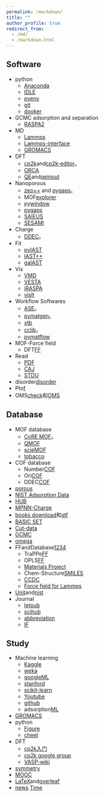 ```yaml
---
permalink: /markdown/
title: ""
author_profile: true
redirect_from: 
  - /md/
  - /markdown.html
---
```


## Software          
* python
  * [Anaconda](https://www.anaconda.com/ "python")                          
  * [IDLE](https://www.python.org/ "python")   
  * [pyenv](https://github.com/pyenv/pyenv "pyenv")                                      
  * [git](https://git-scm.com/ "git")                        
  * [dooker](https://www.docker.com/ "dooker")                            
* GCMC adsorption and separation
  * [RASPA2](https://github.com/iRASPA/RASPA2 "Make by David")             
* MD
  * [Lammps](https://lammps.sandia.gov/ "Lammps")                                                                 
  * [Lammps-interface](https://github.com/peteboyd/lammps_interface/ "Lammps-interface")        
  * [GROMACS](http://www.gromacs.org/ "md")
* DFT
  * [cp2k](https://www.cp2k.org/ "cp2k")and[cp2k-editor](https://github.com/avishart/CP2K_Editor/ "cp2k-editor")。          
  * [ORCA](https://orcaforum.kofo.mpg.de/app.php/portal "ORCA")      
  * [QE](https://www.quantum-espresso.org/ "QE")and[qeinput](https://www.materialscloud.org/work/tools/qeinputgenerator "qi")            
* Nanoporous
  * [zeo++](http://www.zeoplusplus.org/ "zeo++")  and [pygaps](https://pygaps.readthedocs.io/en/master/ "pygaps")。   
  * MOF[explorer](http://mausdin.github.io/MOFsite/mofPage.html "MP")   
  * py[window](https://github.com/JelfsMaterialsGroup/pywindow "pywindow")    
  * [pygaps](https://github.com/pauliacomi/pygaps "PSD")                           
  * [SAIEUS](http://www.nldft.com/download/ "nldft")                
  * [SESAMI](https://pubs.acs.org/doi/10.1021/acs.jpcc.9b02116 "bet")                                                                                      
* Charge
  * [DDEC](https://sourceforge.net/projects/ddec/ "DDEC")。              
* Fit
  * [pyIAST](https://github.com/CorySimon/pyIAST/ "pyIAST")            
  * [IAST++](https://sangwon91.github.io/IASTpp/ "iast")      
  * [gaIAST](https://github.com/salrodgom/gaiast "gaiast")              
* Vis
  * [VMD](https://www.ks.uiuc.edu/Research/vmd/ "VMD")      
  * [VESTA](https://jp-minerals.org/vesta/en/ "VESTA")  
  * [iRASPA](https://iraspa.org/ "iRASPA")                  
  * [vislt](https://wci.llnl.gov/simulation/computer-codes/visit/executables "vislt")                  
* Workflow Softwares     
  * [ASE](https://wiki.fysik.dtu.dk/ase/index.html "ase")。                  
  * [pymatgen](https://pymatgen.org/ "pymatgen")。                  
  * [xtb](https://xtb-docs.readthedocs.io/en/latest/contents.html "xtb")                  
  * [cclib](https://cclib.github.io/ "cclib")。  
  * [pymatflow](https://pymatflow.readthedocs.io/en/latest/index.html "pymatflow")
* MOF-Force field
  * DFT[FF](https://github.com/molmod/QuickFF "MOFFF") 
* Read             
  * [PDF](https://www.zhengbanxianmian.com/iStylePDF.html "pdf")                            
  * [CAJ](https://cajviewer.cnki.net/ "CAJ")                      
  * [STDU](https://stdu-viewer.en.softonic.com/ "STDU")                     
* disorder[disorder](https://github.com/jichunlian/disorder "disorder")       
* Pto[f](https://github.com/sxm13/ZGBshenxiaomoCV.github.io/tree/main/files/fugacity "f")                                   
* OMS[check](https://github.com/kjappelbaum/mofchecker "mofchecker")和[OMS](https://github.com/emmhald/open_metal_detector "OMS")                      

## Database         
* MOF database
  * [CoRE MOF](https://zenodo.org/record/3677685#.X8uDkrniuUl "2019CoRE MOF")。                          
  * [QMOF](https://github.com/arosen93/QMOF "QMOF")
  * [scieMOF](https://globalscience.berkeley.edu/database "MOF")                   
  * [tobacco](https://github.com/tobacco-mofs/tobacco_3.0 "MAKEMOF")     
* COF database
  * Number[COF](https://github.com/danieleongari/CURATED-COFs "COF1")                 
  * Ori[COF](https://github.com/core-cof/CoRE-COF-Database "COF2")                          
  * DDEC[COF](https://www.materialscloud.org/discover/curated-cofs#mcloudHeader "COF3")                                    
* [porous](https://github.com/SimonEnsemble/porous-material-AI-gym "database")                                                
* [NIST Adsorption Data](https://adsorption.nist.gov/index.php#home "Adsorption data")    
* [HUB](https://datahub.hymarc.org/dataset "HUB")                                  
* [MPNN-Charge](https://github.com/SimonEnsemble/mpn_charges "MPNN")  
* [books download](https://z-lib.org/ "book")和[stf](https://web.stanford.edu/~hastie/ElemStatLearn/ "book")                          
* [BASIC SET](https://www.basissetexchange.org/ "BASIC SET")  
* [Cut-data](https://apps.automeris.io/wpd/ "data")                                                  
* [GCMC](https://www.eng.buffalo.edu/~kofke/ce530/Lectures/Lecture22/sld002.htm "GCMC")        
* [omega](http://www.ap1700.com/ShowWord33.htm "w")     
* FFandDatabase[1](https://www.ctcms.nist.gov/potentials/ "a")[2](https://spasmmini.weebly.com/potentials.html "b")[3](https://sites.gatech.edu/sxu66 "c")[4](http://www.crystallography.net/cod/search.html "d")
  * TraPPe[FF](http://trappe.oit.umn.edu/ "TRAPPE FF")  
  * OPLS[FF](http://zarbi.chem.yale.edu/ligpargen/ "OPLA")                                                                                     
  * [Materials Project](https://materialsproject.org/ "Materials project")   
  * Chem-Structure[SMILES](http://www.chemexper.com/ "chem")                                     
  * [CCDC](https://www.ccdc.cam.ac.uk/ "CCDC")   
  * [Force field for Lammps](https://openkim.org/ "KimFF")                             
* [Unit](https://www.colby.edu/chemistry/PChem/Hartree.html "energy")and[nist](http://wild.life.nctu.edu.tw/class/common/energy-unit-conv-table.html)   
* Journal      
  * [letpub](http://www.letpub.com.cn/index.php?page=journalapp&view=search "SCI")     
  * [scihub](https://tool.yovisun.com/scihub/ "scihub")  
  * [abbreviation](https://cassi.cas.org/search.jsp "scisx")     
  * [IF](https://jcr.clarivate.com/jcr/home?app=jcr&Init=Yes&authCode=null&SrcApp=IC2LS "JCR")                               
  
## Study           
* Machine learning
  * [Kaggle](https://www.kaggle.com/ "ML")
  * [weka](https://waikato.github.io/weka-wiki/ "weka")                       
  * [googleML](https://developers.google.com/machine-learning/crash-course "googleML")       
  * [stanford](https://www.coursera.org/learn/machine-learning? "ML")             
  * [scikit-learn](https://scikit-learn.org/stable/index.html "DL")             
  * [Youtube](http://speech.ee.ntu.edu.tw/~tlkagk/courses_ML20.html "ML")                          
  * [github](https://github.com/nndl "ML")
  * adsorption[ML](https://ann20-aiche.ipostersessions.com/default.aspx?s=77-31-78-3F-38-F6-7E-22-83-07-0E-35-DF-70-41-E6 "ML")                         
* [GROMACS](https://jerkwin.github.io/9999/10/31/GROMACS%E4%B8%AD%E6%96%87%E6%95%99%E7%A8%8B/ "gmx")                                               
* python             
  * [Figure](https://www.machinelearningplus.com/plots/top-50-matplotlib-visualizations-the-master-plots-python/ "fig")  
  * [cheet](https://github.com/matplotlib/cheatsheets "cheet")                                                                                            
* DFT                
  * [cp2k入门](https://www.cnblogs.com/Shine-JK/p/10988556.html "xiaobai")               
  * [cp2k google group](https://groups.google.com/g/cp2k "cp2k")
  * [VASP-wiki](https://www.vasp.at/wiki/index.php/Category:VASP6 "VASP")                                                
* [symmetry](http://xrayweb.chem.ou.edu/notes/symmetry.html#crystal "symmetry")       
* [MOOC](https://www.icourse163.org/university/icourse/#/c "MOOC")                                
* [LaTeX](https://www.tablesgenerator.com/latex_tables "LaTex")and[overleaf](https://www.overleaf.com/project# "latex")             
* [news](https://www.enewsdispatch.com/ "enews") [Time](https://time.com/5943454/ "Time")                                          

